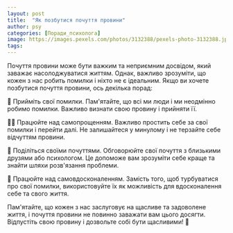 ```yaml
---
layout: post
title:  "Як позбутися почуття провини"
author: psy
categories: [Поради_психолога]
image: https://images.pexels.com/photos/3132388/pexels-photo-3132388.jpeg?auto=compress&cs=tinysrgb&fit=crop&h=627&w=1200
tags: 
---
```


Почуття провини може бути важким та неприємним досвідом, який заважає насолоджуватися життям. Однак, важливо зрозуміти, що кожен з нас робить помилки і ніхто не є ідеальним. Якщо ви хочете позбутися почуття провини, ось декілька порад:

🌱 Прийміть свої помилки. Пам'ятайте, що всі ми люди і ми неодмінно робимо помилки. Важливо визнати свою провину і прийняти її.

🧘‍♀️ Працюйте над самопрощенням. Важливо простить себе за свої помилки і перейти далі. Не залишайтеся у минулому і не терзайте себе відчуттям провини.

💬 Поділіться своїми почуттями. Обговорюйте свої почуття з близькими друзями або психологом. Це допоможе вам зрозуміти себе краще та знайти шляхи розв'язання проблеми.

🌿 Працюйте над самовдосконаленням. Замість того, щоб турбуватися про свої помилки, використовуйте їх як можливість для вдосконалення себе та свого життя.

Пам'ятайте, що кожен з нас заслуговує на щасливе та задоволене життя, і почуття провини не повинно заважати вам цього досягти. Відпустіть свою провину і дозвольте собі бути щасливими! 🌈



